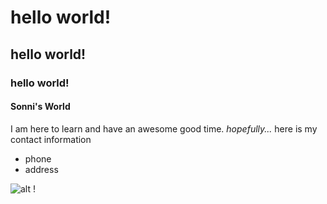# hello world!
## hello world!
### hello world!
#### Sonni's World
I am here to learn and have an awesome good time.
_hopefully..._
here is my contact information
- phone
- address

![alt](http://www.killingmycareer.com/wp-content/uploads/2014/07/sunshine-500536_600x4001.jpg)
!   